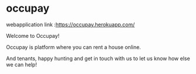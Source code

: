# occupay
webapplication link :https://occupay.herokuapp.com/


Welcome to Occupay!

Occupay is platform where you can rent a house online.

And tenants, happy hunting and get in touch with us to let us know how else we can help!
